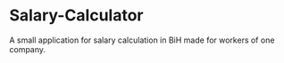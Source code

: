 # Salary-Calculator

A small application for salary calculation in BiH made for workers of one company.

